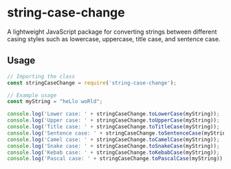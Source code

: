 # string-case-change
A lightweight JavaScript package for converting strings between different casing styles such as lowercase, uppercase, title case, and sentence case.

## Usage

```javascript
// Importing the class
const stringCaseChange = require('string-case-change');

// Example usage
const myString = "heLlo woRld";

console.log('Lower case: ' + stringCaseChange.toLowerCase(myString));
console.log('Upper case: ' + stringCaseChange.toUpperCase(myString));
console.log('Title case: ' + stringCaseChange.toTitleCase(myString));
console.log('Sentence case: ' + stringCaseChange.toSentenceCase(myString));
console.log('Camel case: ' + stringCaseChange.toCamelCase(myString));
console.log('Snake case: ' + stringCaseChange.toSnakeCase(myString));
console.log('Kebab case: ' + stringCaseChange.toKebabCase(myString));
console.log('Pascal case: ' + stringCaseChange.toPascalCase(myString));
